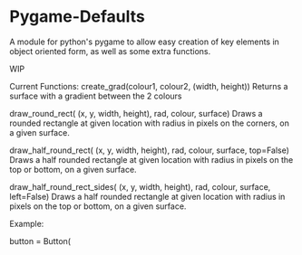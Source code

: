 # Pygame-Defaults
A module for python's pygame to allow easy creation of key elements in object oriented form, as well as some extra functions.

  WIP

Current Functions:
  create_grad(colour1, colour2, (width, height))
    Returns a surface with a gradient between the 2 colours
    
  draw_round_rect( (x, y, width, height), rad, colour, surface)
    Draws a rounded rectangle at given location with radius in pixels on the corners, on a given surface.
    
  draw_half_round_rect( (x, y, width, height), rad, colour, surface, top=False)
    Draws a half rounded rectangle at given location with radius in pixels on the top or bottom, on a given surface.
    
  draw_half_round_rect_sides( (x, y, width, height), rad, colour, surface, left=False)
    Draws a half rounded rectangle at given location with radius in pixels on the top or bottom, on a given surface.
    
    
    
  

Example:

button = Button(
